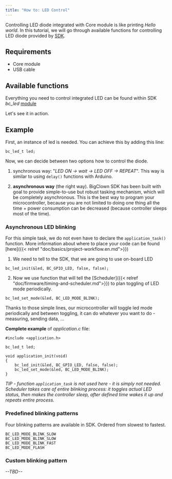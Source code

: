 ```yaml
---
title: "How to: LED Control"
---
```


Controlling LED diode integrated with Core module is like printing *Hello world*. In this tutorial, we will go through available functions for controlling LED diode provided by [SDK](https://sdk.bigclown.com).

## Requirements
- Core module
- USB cable


## Available functions
Everything you need to control integrated LED can be found within SDK *bc_led* [module](https://sdk.bigclown.com/group__bc__led.html)

Let's see it in action.

## Example
First, an instance of led is needed. You can achieve this by adding this line:
```
bc_led_t led;
```
Now, we can decide between two options how to control the diode.

1) synchronous way: "*LED ON -> wait -> LED OFF -> REPEAT*". This way is similar to using ```delay()``` functions with Arduino.

2) **asynchronous way** (the right way). BigClown SDK has been built with goal to provide simple-to-use but robust tasking mechanism, which will be completely asynchronous. This is the best way to program your microcontroller, because you are not limited to doing one thing all the time + power consumption can be decreased (because controller sleeps most of the time).


### Asynchronous LED blinking
For this simple task, we do not even have to declare the ```application_task()``` function. More information about where to place your code can be found [here]({{< relref "doc/basics/project-workflow.en.md">}})

1) We need to tell to the SDK, that we are going to use on-board LED
```
bc_led_init(&led, BC_GPIO_LED, false, false);
```




2) Now we use function that will tell the [Scheduler]({{< relref "doc/firmware/timing-and-scheduler.md">}}) to plan toggling of LED mode periodically.
```
bc_led_set_mode(&led, BC_LED_MODE_BLINK);
```

Thanks to those simple lines, our microcontroller will toggle led mode periodically and between toggling, it can do whatever you want to do - measuring, sending data, ...

**Complete example** of *application.c* file:
```
#include <application.h>

bc_led_t led;

void application_init(void)
{
    bc_led_init(&led, BC_GPIO_LED, false, false);
    bc_led_set_mode(&led, BC_LED_MODE_BLINK);
}
```
*TIP - function ```application_task``` is not used here - it is simply not needed. Scheduler takes care of entire blinking process: it toggles actual LED status, then makes the controller sleep, after defined time wakes it up and repeats entire process.*

### Predefined blinking patterns
Four blinking patterns are available in SDK. Ordered from slowest to fastest.
```
BC_LED_MODE_BLINK_SLOW
BC_LED_MODE_BLINK_SLOW
BC_LED_MODE_BLINK_FAST
BC_LED_MODE_FLASH
```

### Custom blinking pattern
*--TBD--*
